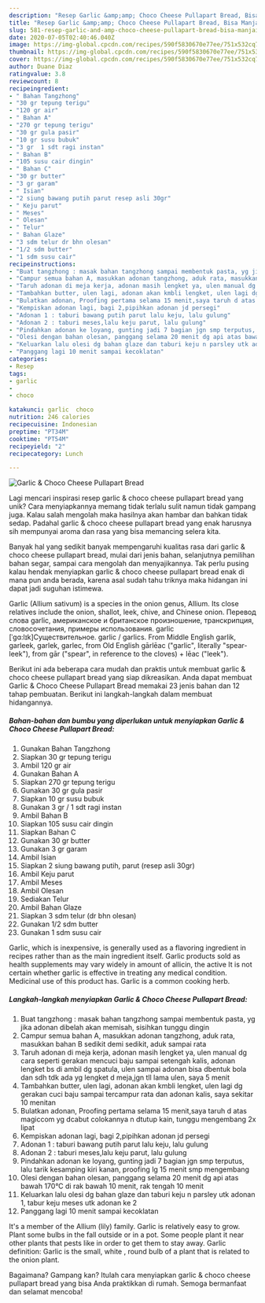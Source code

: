 ```yaml
---
description: "Resep Garlic &amp;amp; Choco Cheese Pullapart Bread, Bisa Manjain Lidah"
title: "Resep Garlic &amp;amp; Choco Cheese Pullapart Bread, Bisa Manjain Lidah"
slug: 581-resep-garlic-and-amp-choco-cheese-pullapart-bread-bisa-manjain-lidah
date: 2020-07-05T02:40:46.040Z
image: https://img-global.cpcdn.com/recipes/590f5830670e77ee/751x532cq70/garlic-choco-cheese-pullapart-bread-foto-resep-utama.jpg
thumbnail: https://img-global.cpcdn.com/recipes/590f5830670e77ee/751x532cq70/garlic-choco-cheese-pullapart-bread-foto-resep-utama.jpg
cover: https://img-global.cpcdn.com/recipes/590f5830670e77ee/751x532cq70/garlic-choco-cheese-pullapart-bread-foto-resep-utama.jpg
author: Duane Diaz
ratingvalue: 3.8
reviewcount: 8
recipeingredient:
- " Bahan Tangzhong"
- "30 gr tepung terigu"
- "120 gr air"
- " Bahan A"
- "270 gr tepung terigu"
- "30 gr gula pasir"
- "10 gr susu bubuk"
- "3 gr  1 sdt ragi instan"
- " Bahan B"
- "105 susu cair dingin"
- " Bahan C"
- "30 gr butter"
- "3 gr garam"
- " Isian"
- "2 siung bawang putih parut resep asli 30gr"
- " Keju parut"
- " Meses"
- " Olesan"
- " Telur"
- " Bahan Glaze"
- "3 sdm telur dr bhn olesan"
- "1/2 sdm butter"
- "1 sdm susu cair"
recipeinstructions:
- "Buat tangzhong : masak bahan tangzhong sampai membentuk pasta, yg jika adonan dibelah akan memisah, sisihkan tunggu dingin"
- "Campur semua bahan A, masukkan adonan tangzhong, aduk rata, masukkan bahan B sedikit demi sedikit, aduk sampai rata"
- "Taruh adonan di meja kerja, adonan masih lengket ya, ulen manual dg cara seperti gerakan mencuci baju sampai setengah kalis, adonan lengket bs di ambil dg spatula, ulen sampai adonan bisa dbentuk bola dan sdh tdk ada yg lengket d meja,jgn tll lama ulen, saya 5 menit"
- "Tambahkan butter, ulen lagi, adonan akan kmbli lengket, ulen lagi dg gerakan cuci baju sampai tercampur rata dan adonan kalis, saya sekitar 10 menitan"
- "Bulatkan adonan, Proofing pertama selama 15 menit,saya taruh d atas magiccom yg dcabut colokannya n dtutup kain, tunggu mengembang 2x lipat"
- "Kempiskan adonan lagi, bagi 2,pipihkan adonan jd persegi"
- "Adonan 1 : taburi bawang putih parut lalu keju, lalu gulung"
- "Adonan 2 : taburi meses,lalu keju parut, lalu gulung"
- "Pindahkan adonan ke loyang, gunting jadi 7 bagian jgn smp terputus, lalu tarik kesamping kiri kanan, proofing lg 15 menit smp mengembang"
- "Olesi dengan bahan olesan, panggang selama 20 menit dg api atas bawah 170°C di rak bawah 10 menit, rak tengah 10 menit"
- "Keluarkan lalu olesi dg bahan glaze dan taburi keju n parsley utk adonan 1, tabur keju meses utk adonan ke 2"
- "Panggang lagi 10 menit sampai kecoklatan"
categories:
- Resep
tags:
- garlic
- 
- choco

katakunci: garlic  choco 
nutrition: 246 calories
recipecuisine: Indonesian
preptime: "PT34M"
cooktime: "PT54M"
recipeyield: "2"
recipecategory: Lunch

---
```



![Garlic &amp; Choco Cheese Pullapart Bread](https://img-global.cpcdn.com/recipes/590f5830670e77ee/751x532cq70/garlic-choco-cheese-pullapart-bread-foto-resep-utama.jpg)

Lagi mencari inspirasi resep garlic &amp; choco cheese pullapart bread yang unik? Cara menyiapkannya memang tidak terlalu sulit namun tidak gampang juga. Kalau salah mengolah maka hasilnya akan hambar dan bahkan tidak sedap. Padahal garlic &amp; choco cheese pullapart bread yang enak harusnya sih mempunyai aroma dan rasa yang bisa memancing selera kita.

Banyak hal yang sedikit banyak mempengaruhi kualitas rasa dari garlic &amp; choco cheese pullapart bread, mulai dari jenis bahan, selanjutnya pemilihan bahan segar, sampai cara mengolah dan menyajikannya. Tak perlu pusing kalau hendak menyiapkan garlic &amp; choco cheese pullapart bread enak di mana pun anda berada, karena asal sudah tahu triknya maka hidangan ini dapat jadi suguhan istimewa.

Garlic (Allium sativum) is a species in the onion genus, Allium. Its close relatives include the onion, shallot, leek, chive, and Chinese onion. Перевод слова garlic, американское и британское произношение, транскрипция, словосочетания, примеры использования. garlic [ˈɡɑ:lɪk]Существительное. garlic / garlics. From Middle English garlik, garleek, garlek, garlec, from Old English gārlēac (&#34;garlic&#34;, literally &#34;spear-leek&#34;), from gār (&#34;spear&#34;, in reference to the cloves) + lēac (&#34;leek&#34;).


Berikut ini ada beberapa cara mudah dan praktis untuk membuat garlic &amp; choco cheese pullapart bread yang siap dikreasikan. Anda dapat membuat Garlic &amp; Choco Cheese Pullapart Bread memakai 23 jenis bahan dan 12 tahap pembuatan. Berikut ini langkah-langkah dalam membuat hidangannya.

<!--inarticleads1-->

##### Bahan-bahan dan bumbu yang diperlukan untuk menyiapkan Garlic &amp; Choco Cheese Pullapart Bread:

1. Gunakan  Bahan Tangzhong
1. Siapkan 30 gr tepung terigu
1. Ambil 120 gr air
1. Gunakan  Bahan A
1. Siapkan 270 gr tepung terigu
1. Gunakan 30 gr gula pasir
1. Siapkan 10 gr susu bubuk
1. Gunakan 3 gr / 1 sdt ragi instan
1. Ambil  Bahan B
1. Siapkan 105 susu cair dingin
1. Siapkan  Bahan C
1. Gunakan 30 gr butter
1. Gunakan 3 gr garam
1. Ambil  Isian
1. Siapkan 2 siung bawang putih, parut (resep asli 30gr)
1. Ambil  Keju parut
1. Ambil  Meses
1. Ambil  Olesan
1. Sediakan  Telur
1. Ambil  Bahan Glaze
1. Siapkan 3 sdm telur (dr bhn olesan)
1. Gunakan 1/2 sdm butter
1. Gunakan 1 sdm susu cair


Garlic, which is inexpensive, is generally used as a flavoring ingredient in recipes rather than as the main ingredient itself. Garlic products sold as health supplements may vary widely in amount of allicin, the active It is not certain whether garlic is effective in treating any medical condition. Medicinal use of this product has. Garlic is a common cooking herb. 

<!--inarticleads2-->

##### Langkah-langkah menyiapkan Garlic &amp; Choco Cheese Pullapart Bread:

1. Buat tangzhong : masak bahan tangzhong sampai membentuk pasta, yg jika adonan dibelah akan memisah, sisihkan tunggu dingin
1. Campur semua bahan A, masukkan adonan tangzhong, aduk rata, masukkan bahan B sedikit demi sedikit, aduk sampai rata
1. Taruh adonan di meja kerja, adonan masih lengket ya, ulen manual dg cara seperti gerakan mencuci baju sampai setengah kalis, adonan lengket bs di ambil dg spatula, ulen sampai adonan bisa dbentuk bola dan sdh tdk ada yg lengket d meja,jgn tll lama ulen, saya 5 menit
1. Tambahkan butter, ulen lagi, adonan akan kmbli lengket, ulen lagi dg gerakan cuci baju sampai tercampur rata dan adonan kalis, saya sekitar 10 menitan
1. Bulatkan adonan, Proofing pertama selama 15 menit,saya taruh d atas magiccom yg dcabut colokannya n dtutup kain, tunggu mengembang 2x lipat
1. Kempiskan adonan lagi, bagi 2,pipihkan adonan jd persegi
1. Adonan 1 : taburi bawang putih parut lalu keju, lalu gulung
1. Adonan 2 : taburi meses,lalu keju parut, lalu gulung
1. Pindahkan adonan ke loyang, gunting jadi 7 bagian jgn smp terputus, lalu tarik kesamping kiri kanan, proofing lg 15 menit smp mengembang
1. Olesi dengan bahan olesan, panggang selama 20 menit dg api atas bawah 170°C di rak bawah 10 menit, rak tengah 10 menit
1. Keluarkan lalu olesi dg bahan glaze dan taburi keju n parsley utk adonan 1, tabur keju meses utk adonan ke 2
1. Panggang lagi 10 menit sampai kecoklatan


It&#39;s a member of the Allium (lily) family. Garlic is relatively easy to grow. Plant some bulbs in the fall outside or in a pot. Some people plant it near other plants that pests like in order to get them to stay away. Garlic definition: Garlic is the small, white , round bulb of a plant that is related to the onion plant. 

Bagaimana? Gampang kan? Itulah cara menyiapkan garlic &amp; choco cheese pullapart bread yang bisa Anda praktikkan di rumah. Semoga bermanfaat dan selamat mencoba!
